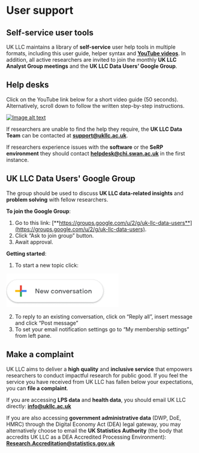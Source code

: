 # User support
## Self-service user tools
UK LLC maintains a library of **self-service** user help tools in multiple formats, including this user guide, helper syntax and [**YouTube videos**](https://www.youtube.com/@ukllcollab). In addition, all active researchers are invited to join the monthly **UK LLC Analyst Group meetings** and the **UK LLC Data Users’ Google Group**.

## Help desks
Click on the YouTube link below for a short video guide (50 seconds). Alternatively, scroll down to follow the written step-by-step instructions. 

[![Image alt text](https://img.youtube.com/vi/K1mkECx73ow/0.jpg)](https://www.youtube.com/watch?v=K1mkECx73ow)

If researchers are unable to find the help they require, the **UK LLC Data Team** can be contacted at [**support@ukllc.ac.uk**](mailto:support@ukllc.ac.uk).   

If researchers experience issues with the **software** or the **SeRP environment** they should contact [**helpdesk@chi.swan.ac.uk**](mailto:helpdesk@chi.swan.ac.uk) in the first instance.

## UK LLC Data Users' Google Group
The group should be used to discuss **UK LLC data-related insights** and **problem solving** with fellow researchers. 

**To join the Google Group**:
1.	Go to this link: [**https://groups.google.com/u/2/g/uk-llc-data-users**](https://groups.google.com/u/2/g/uk-llc-data-users).
2.	Click “Ask to join group” button.
3.	Await approval.  

**Getting started**:
1.	To start a new topic click:  

<img src="../images/user_guide/GoogleGroups.png" width="300"> 

2.	To reply to an existing conversation, click on “Reply all”, insert message and click “Post message”
3.	To set your email notification settings go to “My membership settings” from left pane.


## Make a complaint
UK LLC aims to deliver a **high quality** and **inclusive service** that empowers researchers to conduct impactful research for public good. If you feel the service you have received from UK LLC has fallen below your expectations, you can **file a complaint**.    

If you are accessing **LPS data** and **health data**, you should email UK LLC directly: [**info@ukllc.ac.uk**](mailto:info@ukllc.ac.uk)   

If you are also accessing **government administrative data** (DWP, DoE, HMRC) through the Digital Economy Act (DEA) legal gateway, you may alternatively choose to email the **UK Statistics Authority** (the body that accredits UK LLC as a DEA Accredited Processing Environment): [**Research.Accreditation@statistics.gov.uk**](mailto:Research.Accreditation@statistics.gov.uk)




